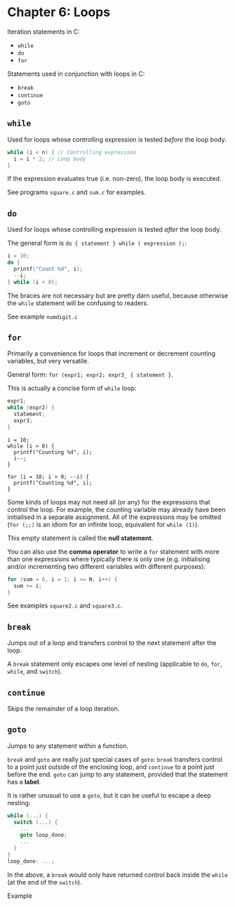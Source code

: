 # Chapter 6: Loops

Iteration statements in C:

- `while`
- `do`
- `for`

Statements used in conjunction with loops in C:

- `break`
- `continue`
- `goto`

## `while`

Used for loops whose controlling expression is tested *before* the loop body.

```c
while (i < n) { // Controlling expression
  i = i * 2; // Loop body
}
```

If the expression evaluates true (i.e. non-zero), the loop body is executed.

See programs `square.c` and `sum.c` for examples.

## `do`

Used for loops whose controlling expression is tested *after* the loop body.

The general form is `do { statement } while ( expression );`:

```c
i = 10;
do {
  printf("Count %d", i);
  --i;
} while (i < 0);
```

The braces are not necessary but are pretty darn useful, because otherwise the `while` statement will be confusing to readers.

See example `numdigit.c`

## `for`

Primarily a convenience for loops that increment or decrement counting variables, but very versatile.

General form: `for (expr1; expr2; expr3_ { statement }`.

This is actually a concise form of `while` loop:

```c
expr1;
while (expr2) {
  statement;
  expr3;
}
```

```
i = 10;
while (i > 0) {
  printf("Counting %d", i);
  i--;
}
```

```
for (i = 10; i > 0; --i) {
  printf("Counting %d", i);
}
```

Some kinds of loops may not need all (or any) for the expressions that control the loop. For example, the counting variable may already have been initialised in a separate assignment. All of the expressions may be omitted (`for (;;)` is an idiom for an infinite loop, equivalent for `while (1)`).

This empty statement is called the **null statement**.

You can also use the **comma operator** to write a `for` statement with more than one expressions where typically there is only one (e.g. initialising and/or incrementing two different variables with different purposes):

```c
for (sum = 0, i = 1; i <= N; i++) {
  sum += i;
}
```

See examples `square2.c` and `square3.c`.

## `break`

Jumps out of a loop and transfers control to the next statement after the loop.

A `break` statement only escapes one level of nesting (applicable to `do`, `for`, `while`, and `switch`).

## `continue`

Skips the remainder of a loop iteration.

## `goto`

Jumps to any statement within a function.

`break` and `goto` are really just special cases of `goto`: `break` transfers control to a point just outside of the enclosing loop, and `continue` to a point just before the end. `goto` can jump to any statement, provided that the statement has a **label**.

It is rather unusual to use a `goto`, but it can be useful to escape a deep nesting:

```c
while (...) {
  switch (...) {
    ...
    goto loop_done;
    ...
  }
}
loop_done: ...;
```

In the above, a `break` would only have returned control back inside the `while` (at the end of the `switch`).

Example
